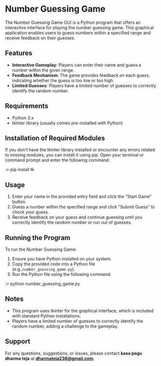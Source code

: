 # **Number Guessing Game**

The Number Guessing Game GUI is a Python program that offers an interactive interface for playing the number guessing game. This graphical application enables users to guess numbers within a specified range and receive feedback on their guesses.

## **Features**

- **Interactive Gameplay**: Players can enter their name and guess a number within the given range.
- **Feedback Mechanism**: The game provides feedback on each guess, indicating whether the guess is too low or too high.
- **Limited Guesses**: Players have a limited number of guesses to correctly identify the random number.

## **Requirements**

- Python 3.x
- tkinter library (usually comes pre-installed with Python)

## **Installation of Required Modules**

If you don't have the tkinter library installed or encounter any errors related to missing modules, you can install it using pip. Open your terminal or command prompt and enter the following command:

:> pip install tk


## **Usage**

1. Enter your name in the provided entry field and click the "Start Game" button.
2. Guess a number within the specified range and click "Submit Guess" to check your guess.
3. Receive feedback on your guess and continue guessing until you correctly identify the random number or run out of guesses.

## **Running the Program**

To run the Number Guessing Game:

1. Ensure you have Python installed on your system.
2. Copy the provided code into a Python file (e.g.,`number_guessing_game.py`).
3. Run the Python file using the following command:

:> python number_guessing_game.py


## **Notes**

- This program uses tkinter for the graphical interface, which is included with standard Python installations.
- Players have a limited number of guesses to correctly identify the random number, adding a challenge to the gameplay.

## **Support**

For any questions, suggestions, or issues, please contact **kasa pogu dharma teja** at **dharmateja238@gmail.com**.
